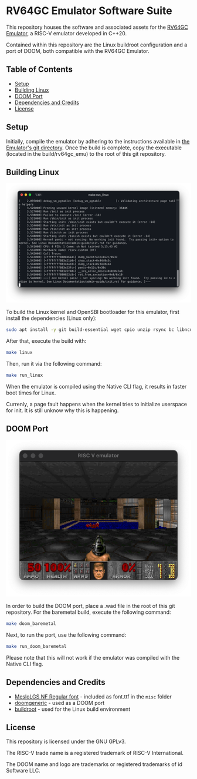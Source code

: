 # RV64GC Emulator Software Suite

This repository houses the software and associated assets for the [RV64GC Emulator](https://github.com/bane9/rv64gc-emu), a RISC-V emulator developed in C++20.

Contained within this repository are the Linux buildroot configuration and a port of DOOM, both compatible with the RV64GC Emulator.

## Table of Contents
- [Setup](#setup)
- [Building Linux](#building-linux)
- [DOOM Port](#doom-port)
- [Dependencies and Credits](#dependencies-and-credits)
- [License](#license)

## Setup

Initially, compile the emulator by adhering to the instructions available in [the Emulator's git directory](https://github.com/bane9/rv64gc-emu). Once the build is complete, copy the executable (located in the build/rv64gc_emu) to the root of this git repository.

## Building Linux

![DOOM](images/linux.png)

To build the Linux kernel and OpenSBI bootloader for this emulator, first install the dependencies (Linux only):

```bash
sudo apt install -y git build-essential wget cpio unzip rsync bc libncurses5-dev screen bison file flex 
```

After that, execute the build with:
```bash
make linux
```

Then, run it via the following command:
```bash
make run_linux
```

When the emulator is compiled using the Native CLI flag, it results in faster boot times for Linux.

Currenly, a page fault happens when the kernel tries to initialize userspace for init. It is still unknow why this is happening.

## DOOM Port

![DOOM](images/doom.png)

In order to build the DOOM port, place a .wad file in the root of this git repository. For the baremetal build, execute the following command: 
```bash
make doom_baremetal
```

Next, to run the port, use the following command: 
```bash
make run_doom_baremetal
```

Please note that this will not work if the emulator was compiled with the Native CLI flag.

## Dependencies and Credits

- [MesloLGS NF Regular font](https://github.com/romkatv/dotfiles-public/blob/master/.local/share/fonts/NerdFonts/MesloLGS%20NF%20Regular.ttf) - included as font.ttf in the `misc` folder
- [doomgeneric](https://github.com/ozkl/doomgeneric) - used as a DOOM port
- [buildroot](https://buildroot.org/) - used for the Linux build environment

## License

This repository is licensed under the GNU GPLv3.

The RISC-V trade name is a registered trademark of RISC-V International.

The DOOM name and logo are trademarks or registered trademarks of id Software LLC.
